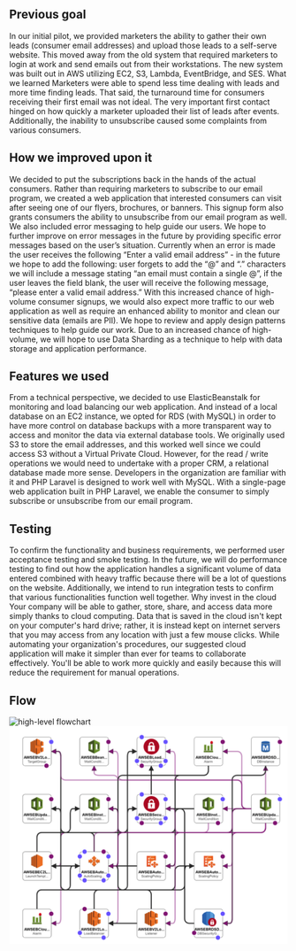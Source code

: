 ## Previous goal
In our initial pilot, we provided marketers the ability to gather their own leads (consumer email addresses) and upload those leads to a self-serve website. This moved away from the old system that required marketers to login at work and send emails out from their workstations. The new system was built out in AWS utilizing EC2, S3, Lambda, EventBridge, and SES.
What we learned
Marketers were able to spend less time dealing with leads and more time finding leads. That said, the turnaround time for consumers receiving their first email was not ideal. The very important first contact hinged on how quickly a marketer uploaded their list of leads after events. Additionally, the inability to unsubscribe caused some complaints from various consumers.

## How we improved upon it
We decided to put the subscriptions back in the hands of the actual consumers. Rather than requiring marketers to subscribe to our email program, we created a web application that interested consumers can visit after seeing one of our flyers, brochures, or banners. This signup form also grants consumers the ability to unsubscribe from our email program as well.
We also included error messaging to help guide our users. We hope to further improve on error messages in the future by providing specific error messages based on the user’s situation. Currently when an error is made the user receives the following “Enter a valid email address” - in the future we hope to add the following: user forgets to add the “@” and “.” characters we will include a message stating “an email must contain a single @”, if the user leaves the field blank, the user will receive the following message, “please enter a valid email address.” 
With this increased chance of high-volume consumer signups, we would also expect more traffic to our web application as well as require an enhanced ability to monitor and clean our sensitive data (emails are PII).
We hope to review and apply design patterns techniques to help guide our work. Due to an increased chance of high-volume, we will hope to use Data Sharding as a technique to help with data storage and application performance. 

## Features we used
From a technical perspective, we decided to use ElasticBeanstalk for monitoring and load balancing our web application. And instead of a local database on an EC2 instance, we opted for RDS (with MySQL) in order to have more control on database backups with a more transparent way to access and monitor the data via external database tools. We originally used S3 to store the email addresses, and this worked well since we could access S3 without a Virtual Private Cloud. However, for the read / write operations we would need to undertake with a proper CRM, a relational database made more sense. Developers in the organization are familiar with it and PHP Laravel is designed to work well with MySQL.
With a single-page web application built in PHP Laravel, we enable the consumer to simply subscribe or unsubscribe from our email program.

## Testing
To confirm the functionality and business requirements, we performed user acceptance testing and smoke testing. In the future, we will do performance testing to find out how the application handles a significant volume of data entered combined with heavy traffic because there will be a lot of questions on the website. Additionally, we intend to run integration tests to confirm that various functionalities function well together.
Why invest in the cloud
Your company will be able to gather, store, share, and access data more simply thanks to cloud computing. Data that is saved in the cloud isn't kept on your computer's hard drive; rather, it is instead kept on internet servers that you may access from any location with just a few mouse clicks. While automating your organization's procedures, our suggested cloud application will make it simpler than ever for teams to collaborate effectively. You'll be able to work more quickly and easily because this will reduce the requirement for manual operations.

## Flow

<img width="809" alt="high-level flowchart" src="https://user-images.githubusercontent.com/20544603/203457916-54550b1d-87f5-441a-9b64-65e9118e2457.png">
<img width="809" alt="detail flowchart" src="https://github.com/happinessk/AWS-Custom-CRM/blob/assignment-2/break-down%20flow.png?raw=true">
